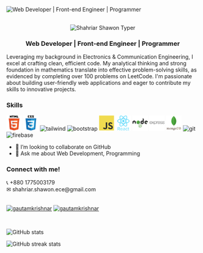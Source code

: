 ![Web Developer  |  Front-end Engineer  |  Programmer](https://firebasestorage.googleapis.com/v0/b/hot-onion-cc2a3.appspot.com/o/Web%20Developer%20%20Engineer.png?alt=media&token=d9be34cb-bf3b-4224-b6c4-e075d910d036)

<br/>
<div align="center">
<img src="https://i.ibb.co/Vp9QPcn/intro-gif.gif" alt="Shahriar Shawon Typer" />
</div>
<h3 align="center">Web Developer | Front-end Engineer | Programmer</h3>

Leveraging my background in Electronics & Communication Engineering, I excel at crafting clean, efficient code.  My analytical thinking and strong foundation in mathematics translate into effective problem-solving skills, as evidenced by completing over 100 problems on LeetCode. I'm passionate about building user-friendly web applications and eager to contribute my skills to innovative projects.

<h3>Skills</h3>
<p align="left">
    <img src="https://raw.githubusercontent.com/devicons/devicon/master/icons/html5/html5-original-wordmark.svg" alt="html5" width="40" height="40"/>
    <img src="https://raw.githubusercontent.com/devicons/devicon/master/icons/css3/css3-original-wordmark.svg" alt="css3" width="40" height="40"/>
  <img src="https://i.ibb.co/ZcYc4sz/tailwind-logo.png" alt="tailwind" width="40" height="40"/>
  <img src="https://i.ibb.co/vx5wsm1/bootstrap-logo.png" alt="bootstrap" width="40" height="40"/>
    <img src="https://raw.githubusercontent.com/devicons/devicon/master/icons/javascript/javascript-original.svg" alt="javascript" width="40" height="40"/>
   <img src="https://raw.githubusercontent.com/devicons/devicon/master/icons/react/react-original-wordmark.svg" alt="react" width="40" height="40"/>
      <img src="https://raw.githubusercontent.com/devicons/devicon/master/icons/nodejs/nodejs-original-wordmark.svg" alt="nodejs" width="40" height="40"/>
    <img src="https://raw.githubusercontent.com/devicons/devicon/master/icons/express/express-original-wordmark.svg" alt="express" width="40" height="40"/>
    <img src="https://raw.githubusercontent.com/devicons/devicon/master/icons/mongodb/mongodb-original-wordmark.svg" alt="mongodb" width="40" height="40"/>
    <img src="https://www.vectorlogo.zone/logos/git-scm/git-scm-icon.svg" alt="git" width="40" height="40"/>
     <img src="https://www.vectorlogo.zone/logos/firebase/firebase-icon.svg" alt="firebase" width="40" height="40"/>
    </p>

- 👯 I’m looking to collaborate on GitHub 
- 💬 Ask me about Web Development, Programming

<h3>Connect with me!</h3>
📞 +880 1775003179 <br />
✉ shahriar.shawon.ece@gmail.com <br /><br />
<p align="left">
<a href="https://www.linkedin.com/in/shahriar-shawon-ece" target="blank"><img align="center" src="https://cdn.jsdelivr.net/npm/simple-icons@3.0.1/icons/linkedin.svg" alt="gautamkrishnar" height="40" width="50" /></a>
<a href="https://www.facebook.com/shahriar.shawon.790" target="blank"><img align="center" src="https://cdn.jsdelivr.net/npm/simple-icons@3.0.1/icons/facebook.svg" alt="gautamkrishnar" height="40" width="50" /></a>
</p> 
<br />

![GitHub stats](https://github-readme-stats.vercel.app/api?username=ShawonECE&show_icons=true&count_private=true)  

![GitHub streak stats](https://streak-stats.demolab.com/?user=ShawonECE)  

